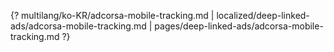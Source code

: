 {? multilang/ko-KR/adcorsa-mobile-tracking.md | localized/deep-linked-ads/adcorsa-mobile-tracking.md | pages/deep-linked-ads/adcorsa-mobile-tracking.md ?}

